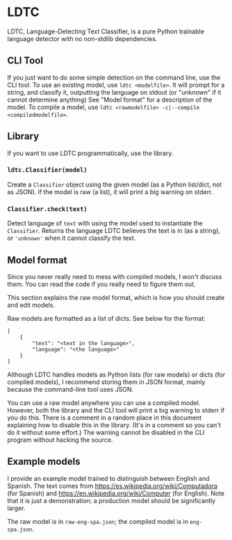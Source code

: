 # LDTC
LDTC, Language-Detecting Text Classifier, is a pure Python trainable language
detector with no non-stdlib dependencies.

## CLI Tool
If you just want to do some simple detection on the command line, use the
CLI tool. To use an existing model, <!-- When initialising a Classifier
object, pass in the keyword argument `supress_uncompiled_model_warning=True`.
-->use `ldtc <modelfile>`. It will prompt for a string, and classify it,
outputting the language on stdout (or "unknown" if it cannot determine
anything) See "Model format" for a description of the model. To compile a
model, use `ldtc <rawmodelfile> -c|--compile <compiledmodelfile>`.

## Library
If you want to use LDTC programmatically, use the library.
### `ldtc.Classifier(model)`
Create a `Classifier` object using the given model (as a Python list/dict, not
as JSON). If the model is raw (a list), it will print a big warning on stderr.
### `Classifier.check(text)`
Detect language of `text` with using the model used to instantiate the
`Classifier`. Returns the language LDTC believes the text is in (as a string),
or `'unknown'` when it cannot classify the text.

## Model format
Since you never really need to mess with compiled models, I won't discuss
them. You can read the code if you really need to figure them out.

This section explains the raw model format, which is how you should create and
edit models.

Raw models are formatted as a list of dicts. See below for the format:

    [
        {
            "text": "<text in the language>",
            "language": "<the language>"
        }
    ]

Although LDTC handles models as Python lists (for raw models) or dicts (for
compiled models), I recommend storing them in JSON format, mainly because the
command-line tool uses JSON.

You can use a raw model anywhere you can use a compiled model. However, both
the library and the CLI tool will print a big warning to stderr if you do
this. There is a comment in a random place in this document explaining how to
disable this in the library. (It's in a comment so you can't do it without
some effort.) The warning cannot be disabled in the CLI program without
hacking the source.

## Example models
I provide an example model trained to distinguish between English and Spanish.
The text comes from https://es.wikipedia.org/wiki/Computadora (for Spanish)
and https://en.wikipedia.org/wiki/Computer (for English). Note that it is just
a demonstration; a production model should be significantly larger.

The raw model is in `raw-eng-spa.json`; the compiled model is in
`eng-spa.json`.
